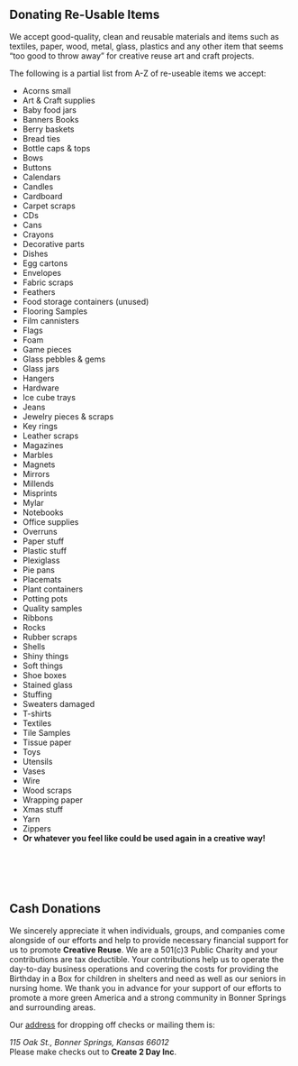 <!-- 
.. title: Donate
.. slug: donate
.. date: 2016-01-03 16:50:52 UTC-06:00
.. tags: 
.. category: 
.. link: 
.. description: 
.. type: text
-->

Donating Re-Usable Items
---
We accept good-quality, clean and reusable materials and items such as textiles, paper, wood, metal, glass, plastics and any other item that seems “too good to throw away” for creative reuse art and craft projects.

The following is a partial list from A-Z of re-useable items we accept:

* Acorns small 
* Art & Craft supplies
* Baby food jars
* Banners Books
* Berry baskets
* Bread ties
* Bottle caps & tops
* Bows
* Buttons
* Calendars
* Candles
* Cardboard
* Carpet scraps
* CDs
* Cans
* Crayons
* Decorative parts
* Dishes
* Egg cartons
* Envelopes
* Fabric scraps
* Feathers
* Food storage containers (unused)
* Flooring Samples
* Film cannisters
* Flags
* Foam
* Game pieces
* Glass pebbles & gems
* Glass jars
* Hangers
* Hardware
* Ice cube trays
* Jeans
* Jewelry pieces & scraps
* Key rings
* Leather scraps
* Magazines
* Marbles
* Magnets
* Mirrors
* Millends
* Misprints
* Mylar
* Notebooks
* Office supplies
* Overruns
* Paper stuff
* Plastic stuff
* Plexiglass
* Pie pans
* Placemats
* Plant containers
* Potting pots
* Quality samples
* Ribbons
* Rocks
* Rubber scraps
* Shells
* Shiny things
* Soft things
* Shoe boxes
* Stained glass
* Stuffing
* Sweaters damaged
* T-shirts
* Textiles
* Tile Samples
* Tissue paper
* Toys
* Utensils
* Vases
* Wire
* Wood scraps
* Wrapping paper
* Xmas stuff
* Yarn
* Zippers
* **Or whatever you feel like could be used again in a creative way!**

<br><br><br>
Cash Donations
---
We sincerely appreciate it when individuals, groups, and companies come alongside of our efforts and help to provide necessary financial support for us to promote **Creative Reuse**. We are a 501(c)3 Public Charity and your contributions are tax deductible. Your contributions help us to operate the day-to-day business operations and covering the costs for providing the Birthday in a Box for children in shelters and need as well as our seniors in nursing home. 
We thank you in advance for your support of our efforts to promote a more  green America and a strong community in Bonner Springs and surrounding areas.

Our [address](/stories/visit) for dropping off checks or mailing them is: <address>115 Oak St., Bonner Springs, Kansas 66012</address> Please make checks out to **Create 2 Day Inc**.

